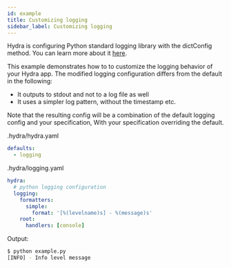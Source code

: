 ```yaml
---
id: example
title: Customizing logging
sidebar_label: Customizing logging
---
```

Hydra is configuring Python standard logging library with the dictConfig method. You can learn more about it [here](https://docs.python.org/3/howto/logging.html).
 
This example demonstrates how to to customize the logging behavior of your Hydra app.
The modified logging configuration differs from the default in the following:
 * It outputs to stdout and not to a log file as well
 * It uses a simpler log pattern, without the timestamp etc.

Note that the resulting config will be a combination of the default logging config and your specification,
With your specification overriding the default.

.hydra/hydra.yaml
```yaml
defaults:
  - logging
```

.hydra/logging.yaml
```yaml
hydra:
  # python logging configuration
  logging:
    formatters:
      simple:
        format: '[%(levelname)s] - %(message)s'
    root:
      handlers: [console]
```

Output:

```bash
$ python example.py
[INFO] - Info level message
```
